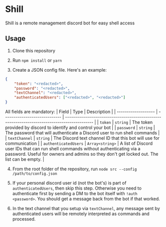 # Shill

Shill is a remote management discord bot for easy shell access

## Usage

1. Clone this repository

2. Run `npm install` or `yarn`

3. Create a JSON config file. Here's an example:

```json
{
    "token": "<redacted>",
    "password": "<redacted>",
    "textChannel": "<redacted>",
    "authenticatedUsers": ["<redacted>", "<redacted>"]
}
```

All fields are mandatory:
| Field | Type | Description |
| ------------------- | ----------------------------- | -------------------------------------------------------------------------------------------- |
| `token` | `string` | The token provided by discord to identify and control your bot |
| `password` | `string` | The password that will authenticate a Discord user to run shell commands |
| `textChannel` | `string` | The Discord text channel ID that this bot will use for communication |
| `authenticatedUsers` | `Array<string>` | A list of Discord user IDs that can run shell commands without authenticating via a password. Useful for owners and admins so they don't get locked out. The list can be empty. |

4. From the root folder of the repository, run `node src --config /path/to/config.json`

5. If your personal discord user id (not the bot's) is part of `authenticatedUsers`, then skip this step. Otherwise you need to authenticate first by sending a DM to the bot itself with `!auth <password>`. You should get a message back from the bot if that worked.

6. In the text channel that you setup via `textChannel`, any message sent by authenticated users will be remotely interpreted as commands and processed.
